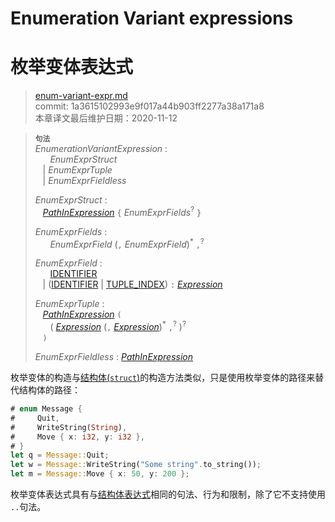 # Enumeration Variant expressions
# 枚举变体表达式

>[enum-variant-expr.md](https://github.com/rust-lang/reference/blob/master/src/expressions/enum-variant-expr.md)\
>commit: 1a3615102993e9f017a44b903ff2277a38a171a8 \
>本章译文最后维护日期：2020-11-12

> **<sup>句法</sup>**\
> _EnumerationVariantExpression_ :\
> &nbsp;&nbsp; &nbsp;&nbsp; _EnumExprStruct_\
> &nbsp;&nbsp; | _EnumExprTuple_\
> &nbsp;&nbsp; | _EnumExprFieldless_
>
> _EnumExprStruct_ :\
> &nbsp;&nbsp; [_PathInExpression_] `{` _EnumExprFields_<sup>?</sup> `}`
>
> _EnumExprFields_ :\
> &nbsp;&nbsp; &nbsp;&nbsp; _EnumExprField_ (`,` _EnumExprField_)<sup>\*</sup> `,`<sup>?</sup>
>
> _EnumExprField_ :\
> &nbsp;&nbsp; &nbsp;&nbsp; [IDENTIFIER]\
> &nbsp;&nbsp; | ([IDENTIFIER] | [TUPLE_INDEX]) `:` [_Expression_]
>
> _EnumExprTuple_ :\
> &nbsp;&nbsp; [_PathInExpression_] `(`\
> &nbsp;&nbsp; &nbsp;&nbsp; ( [_Expression_] (`,` [_Expression_])<sup>\*</sup> `,`<sup>?</sup> )<sup>?</sup>\
> &nbsp;&nbsp; `)`
>
> _EnumExprFieldless_ : [_PathInExpression_]

枚举变体的构造与[结构体(`struct`)][structs]的构造方法类似，只是使用枚举变体的路径来替代结构体的路径：

```rust
# enum Message {
#     Quit,
#     WriteString(String),
#     Move { x: i32, y: i32 },
# }
let q = Message::Quit;
let w = Message::WriteString("Some string".to_string());
let m = Message::Move { x: 50, y: 200 };
```

枚举变体表达式具有与[结构体表达式][structs]相同的句法、行为和限制，除了它不支持使用 `..`句法。

[IDENTIFIER]: ../identifiers.md
[TUPLE_INDEX]: ../tokens.md#tuple-index
[_Expression_]: ../expressions.md
[_PathInExpression_]: ../paths.md#paths-in-expressions
[structs]: struct-expr.md

<!-- 2020-11-7-->
<!-- checked -->
